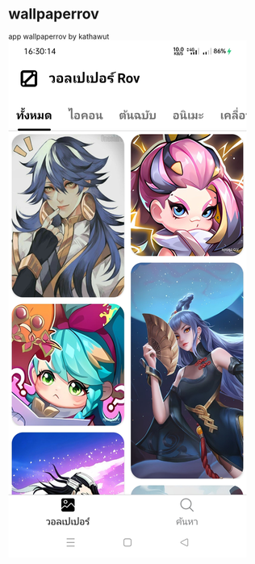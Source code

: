 # wallpaperrov
app wallpaperrov by kathawut
![Alt text](https://github.com/Devktw/wallpaperrov/raw/master/Screenshot_2023-07-28-16-30-15-08_0cb87651b5b98dd5c3fe79112f393a2e.jpg "Optional title")

